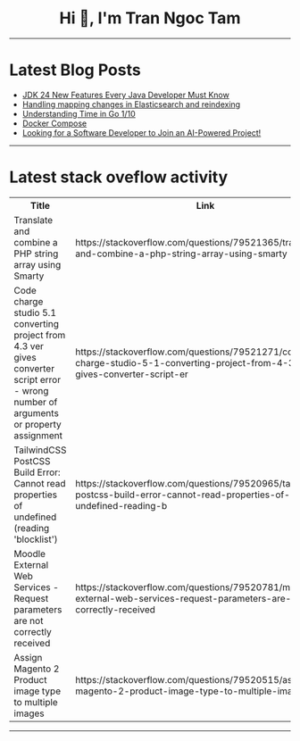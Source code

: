 <h1 align="center">Hi 👋, I'm Tran Ngoc Tam</h1>

---

# Latest Blog Posts 
<!-- BLOG-POST-LIST:START -->
- [JDK 24 New Features Every Java Developer Must Know](https://dev.to/myexamcloud/jdk-24-new-features-every-java-developer-must-know-21dj)
- [Handling mapping changes in Elasticsearch and reindexing](https://dev.to/ashiqursuperfly/handling-mapping-changes-in-elasticsearch-and-reindexing-i91)
- [Understanding Time in Go 1/10](https://dev.to/rezmoss/understanding-time-in-go-110-1j85)
- [Docker Compose](https://dev.to/yuripeixinho/docker-compose-5ec2)
- [Looking for a Software Developer to Join an AI-Powered Project!](https://dev.to/jtaiq97/looking-for-a-software-developer-to-join-an-ai-powered-project-3haf)
<!-- BLOG-POST-LIST:END -->

---

# Latest stack oveflow activity
<table>
  <tr><th>Title</th><th>Link</th></tr>
  <!-- STACKOVERFLOW:START --><tr><td>Translate and combine a PHP string array using Smarty</td><td>https://stackoverflow.com/questions/79521365/translate-and-combine-a-php-string-array-using-smarty</td></tr><tr><td>Code charge studio 5.1 converting project from 4.3 ver gives converter script error - wrong number of arguments or property assignment</td><td>https://stackoverflow.com/questions/79521271/code-charge-studio-5-1-converting-project-from-4-3-ver-gives-converter-script-er</td></tr><tr><td>TailwindCSS PostCSS Build Error: Cannot read properties of undefined &lpar;reading &#39;blocklist&#39;&rpar;</td><td>https://stackoverflow.com/questions/79520965/tailwindcss-postcss-build-error-cannot-read-properties-of-undefined-reading-b</td></tr><tr><td>Moodle External Web Services - Request parameters are not correctly received</td><td>https://stackoverflow.com/questions/79520781/moodle-external-web-services-request-parameters-are-not-correctly-received</td></tr><tr><td>Assign Magento 2 Product image type to multiple images</td><td>https://stackoverflow.com/questions/79520515/assign-magento-2-product-image-type-to-multiple-images</td></tr><!-- STACKOVERFLOW:END -->
</table>

---


